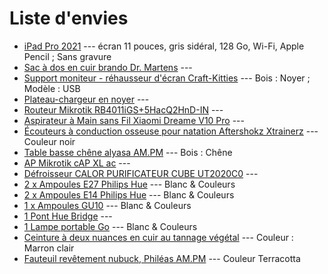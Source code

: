 # Liste d'envies

- [iPad Pro 2021](https://www.apple.com/fr/shop/buy-ipad/ipad-pro) --- écran 11 pouces, gris sidéral, 128 Go, Wi-Fi, Apple Pencil ; Sans gravure
- [Sac à dos en cuir brando  Dr. Martens](https://www.drmartens.com/fr/fr/p/AD039230) --- 
- [Support moniteur - réhausseur d'écran Craft-Kitties](https://www.craft-kitties.fr/collections/catalogue/products/rehausseur-pc) --- Bois : Noyer ; Modèle : USB
- [Plateau-chargeur en noyer](https://www.craft-kitties.fr/collections/catalogue/products/plateauchargeur) ---
- [Routeur Mikrotik RB4011iGS+5HacQ2HnD-IN](https://mikrotik.com/product/rb4011igs_5hacq2hnd_in#fndtn-downloads) --- 
- [Aspirateur à Main sans Fil Xiaomi Dreame V10 Pro](https://www.amazon.fr/Aspirateur-Main-Xiaomi-Dreame-Blanc/dp/B07P6YPJZM) --- 
- [Écouteurs à conduction osseuse pour natation Aftershokz Xtrainerz](https://aftershokz.fr/products/xtrainerz?variant=30214605078607) --- Couleur noir
- [Table basse chêne alyasa AM.PM](https://www.laredoute.fr/ppdp/prod-525359738.aspx#productDescriptionHeading) --- Bois : Chêne
- [AP Mikrotik cAP XL ac](https://mikrotik.com/product/cap_xl_ac) --- 
- [Défroisseur CALOR PURIFICATEUR CUBE UT2020C0](https://www.darty.com/nav/achat/maison_deco/fer_repasser/defroisseur/calor_ut2020.html) --- 
- [2 x Ampoules E27 Philips Hue](https://www.philips-hue.com/fr-fr/p/hue-white-and-color-ambiance-pack-de-2-e27/8719514291317) --- Blanc & Couleurs
- [2 x Ampoules E14 Philips Hue](https://www.philips-hue.com/fr-fr/p/hue-white-and-color-ambiance-pack-de-2-e14/8719514356719) --- Blanc & Couleurs
- [1 x Ampoules GU10](https://www.philips-hue.com/fr-fr/p/hue-white-and-color-ambiance-pack-de-1-gu10/8719514339880) --- Blanc & Couleurs
- [1 Pont Hue Bridge](https://www.philips-hue.com/fr-fr/p/hue-hue-bridge/8719514342620#overview) --- 
- [1 Lampe portable Go](https://www.philips-hue.com/fr-fr/p/hue-white-and-color-ambiance-lampe-portable-go--dernier-modele-/7602031P7) --- Blanc & Couleurs
- [Ceinture à deux nuances en cuir au tannage végétal](https://www.hugoboss.com/fr/ceinture-a-deux-nuances-en-cuir-au-tannage-vegetal/hbeu50239979_217.html?cgid=23500) --- Couleur :  Marron clair
- [Fauteuil revêtement nubuck, Philéas AM.PM](https://www.laredoute.fr/ppdp/prod-538494756.aspx#productDescriptionHeading) --- Couleur Terracotta
